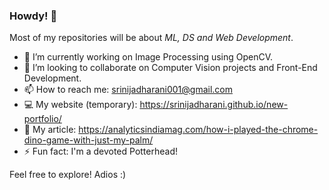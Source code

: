 ### Howdy! 🤠

Most of my repositories will be about <i>ML, DS and Web Development</i>. 
- 🔭 I’m currently working on Image Processing using OpenCV.
- 👯 I’m looking to collaborate on Computer Vision projects and Front-End Development.
- 📫 How to reach me: srinijadharani001@gmail.com
- 💻 My website (temporary): https://srinijadharani.github.io/new-portfolio/
- 📝 My article: https://analyticsindiamag.com/how-i-played-the-chrome-dino-game-with-just-my-palm/
- ⚡ Fun fact: I'm a devoted Potterhead!

Feel free to explore!
Adios :)

<!--
**srinijadharani/srinijadharani** is a ✨ _special_ ✨ repository because its `README.md` (this file) appears on your GitHub profile.

Here are some ideas to get you started:

- 🔭 I’m currently working on ...
- 🌱 I’m currently learning ...
- 👯 I’m looking to collaborate on ...
- 🤔 I’m looking for help with ...
- 💬 Ask me about ...
- 📫 How to reach me: ...
- 😄 Pronouns: ...
- ⚡ Fun fact: ...
-->

